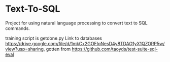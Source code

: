# Text-To-SQL
Project for using natural language processing to convert text to SQL commands.

training script is getdone.py
Link to databases https://drive.google.com/file/d/1mkCx2GOFIqNesD4y8TDAO1yX1QZORP5w/view?usp=sharing, gotten from https://github.com/taoyds/test-suite-sql-eval
